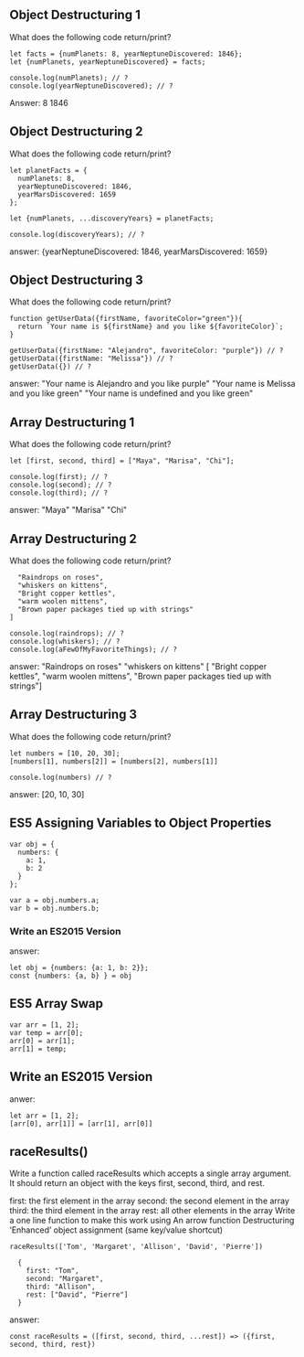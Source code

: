 ## Object Destructuring 1
What does the following code return/print?
```
let facts = {numPlanets: 8, yearNeptuneDiscovered: 1846};
let {numPlanets, yearNeptuneDiscovered} = facts;

console.log(numPlanets); // ?
console.log(yearNeptuneDiscovered); // ?
```
Answer:
8
1846



## Object Destructuring 2
What does the following code return/print?
```
let planetFacts = {
  numPlanets: 8,
  yearNeptuneDiscovered: 1846,
  yearMarsDiscovered: 1659
};

let {numPlanets, ...discoveryYears} = planetFacts;

console.log(discoveryYears); // ?
```
answer: {yearNeptuneDiscovered: 1846, yearMarsDiscovered: 1659}




## Object Destructuring 3
What does the following code return/print?
```
function getUserData({firstName, favoriteColor="green"}){
  return `Your name is ${firstName} and you like ${favoriteColor}`;
}

getUserData({firstName: "Alejandro", favoriteColor: "purple"}) // ?
getUserData({firstName: "Melissa"}) // ?
getUserData({}) // ?
```
answer:
"Your name is Alejandro and you like purple"
"Your name is Melissa and you like green"
"Your name is undefined and you like green"

## Array Destructuring 1
What does the following code return/print?
```
let [first, second, third] = ["Maya", "Marisa", "Chi"];

console.log(first); // ?
console.log(second); // ?
console.log(third); // ?
```
answer:
"Maya"
"Marisa"
"Chi"

## Array Destructuring 2
What does the following code return/print?

```let [raindrops, whiskers, ...aFewOfMyFavoriteThings] = [
  "Raindrops on roses",
  "whiskers on kittens",
  "Bright copper kettles",
  "warm woolen mittens",
  "Brown paper packages tied up with strings"
]

console.log(raindrops); // ?
console.log(whiskers); // ?
console.log(aFewOfMyFavoriteThings); // ?
```
answer:
"Raindrops on roses"
"whiskers on kittens"
[ "Bright copper kettles", "warm woolen mittens", "Brown paper packages tied up with strings"]

## Array Destructuring 3
What does the following code return/print?
```
let numbers = [10, 20, 30];
[numbers[1], numbers[2]] = [numbers[2], numbers[1]]

console.log(numbers) // ?
```
answer:
[20, 10, 30]


## ES5 Assigning Variables to Object Properties
```
var obj = {
  numbers: {
    a: 1,
    b: 2
  }
};

var a = obj.numbers.a;
var b = obj.numbers.b;
```
### Write an ES2015 Version 
answer:
```
let obj = {numbers: {a: 1, b: 2}};
const {numbers: {a, b} } = obj
```

## ES5 Array Swap
```
var arr = [1, 2];
var temp = arr[0];
arr[0] = arr[1];
arr[1] = temp;
```

## Write an ES2015 Version 
anwer:
```
let arr = [1, 2];
[arr[0], arr[1]] = [arr[1], arr[0]]
```


## raceResults()
Write a function called raceResults which accepts a single array argument. It should return an object with the keys first, second, third, and rest.

first: the first element in the array
second: the second element in the array
third: the third element in the array
rest: all other elements in the array
Write a one line function to make this work using
An arrow function
Destructuring
‘Enhanced’ object assignment (same key/value shortcut)
```
raceResults(['Tom', 'Margaret', 'Allison', 'David', 'Pierre'])

  {
    first: "Tom",
    second: "Margaret",
    third: "Allison",
    rest: ["David", "Pierre"]
  }
```
answer:
```
const raceResults = ([first, second, third, ...rest]) => ({first, second, third, rest})
```
